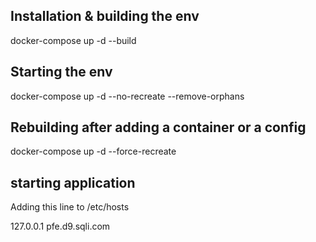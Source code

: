 ## Installation & building the env

docker-compose up -d --build

## Starting the env

docker-compose up -d --no-recreate --remove-orphans

## Rebuilding after adding a container or a config

docker-compose up -d --force-recreate

## starting application

Adding this line to /etc/hosts

127.0.0.1 pfe.d9.sqli.com